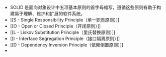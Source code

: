 - SOLID 是面向对象设计中五项基本原则的首字母缩写，遵循这些原则有助于构建易于理解、维护和扩展的软件系统。
- [[S - Single Responsibility Principle（单一职责原则）]]
- [[O - Open or Closed Principle（开闭原则）]]
- [[L - Liskov Substitution Principle（里氏替换原则）]]
- [[I - Interface Segregation Principle（接口隔离原则）]]
- [[D - Dependency Inversion Principle（依赖倒置原则）]]
-
